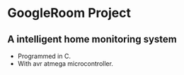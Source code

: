 GoogleRoom Project
==============
A intelligent home monitoring system
--------------
- Programmed in C.
- With avr atmega microcontroller.
